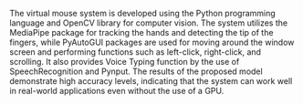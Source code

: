 The virtual mouse system is developed using the Python programming language and OpenCV library for computer vision. The system utilizes the MediaPipe package for tracking the hands and detecting the tip of the fingers, while PyAutoGUI packages are used for moving around the window screen and performing functions such as left-click, right-click, and scrolling. It also provides Voice Typing function by the use of SpeechRecognition and Pynput. The results of the proposed model demonstrate high accuracy levels, indicating that the system can work well in real-world applications even without the use of a GPU.
